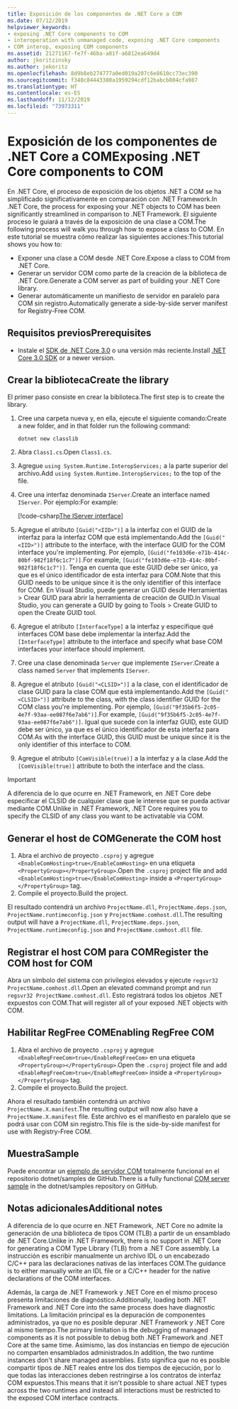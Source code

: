 ```yaml
---
title: Exposición de los componentes de .NET Core a COM
ms.date: 07/12/2019
helpviewer_keywords:
- exposing .NET Core components to COM
- interoperation with unmanaged code, exposing .NET Core components
- COM interop, exposing COM components
ms.assetid: 21271167-fe7f-46ba-a81f-a6812ea649d4
author: jkoritzinsky
ms.author: jekoritz
ms.openlocfilehash: 8d9b8eb274777a0ed019a207c6e8610cc73ec390
ms.sourcegitcommit: f348c84443380a1959294cdf12babcb804cfa987
ms.translationtype: HT
ms.contentlocale: es-ES
ms.lasthandoff: 11/12/2019
ms.locfileid: "73973311"
---
```

# <a name="exposing-net-core-components-to-com"></a><span data-ttu-id="d04e5-102">Exposición de los componentes de .NET Core a COM</span><span class="sxs-lookup"><span data-stu-id="d04e5-102">Exposing .NET Core components to COM</span></span>

<span data-ttu-id="d04e5-103">En .NET Core, el proceso de exposición de los objetos .NET a COM se ha simplificado significativamente en comparación con .NET Framework.</span><span class="sxs-lookup"><span data-stu-id="d04e5-103">In .NET Core, the process for exposing your .NET objects to COM has been significantly streamlined in comparison to .NET Framework.</span></span> <span data-ttu-id="d04e5-104">El siguiente proceso le guiará a través de la exposición de una clase a COM.</span><span class="sxs-lookup"><span data-stu-id="d04e5-104">The following process will walk you through how to expose a class to COM.</span></span> <span data-ttu-id="d04e5-105">En este tutorial se muestra cómo realizar las siguientes acciones:</span><span class="sxs-lookup"><span data-stu-id="d04e5-105">This tutorial shows you how to:</span></span>

- <span data-ttu-id="d04e5-106">Exponer una clase a COM desde .NET Core.</span><span class="sxs-lookup"><span data-stu-id="d04e5-106">Expose a class to COM from .NET Core.</span></span>
- <span data-ttu-id="d04e5-107">Generar un servidor COM como parte de la creación de la biblioteca de .NET Core.</span><span class="sxs-lookup"><span data-stu-id="d04e5-107">Generate a COM server as part of building your .NET Core library.</span></span>
- <span data-ttu-id="d04e5-108">Generar automáticamente un manifiesto de servidor en paralelo para COM sin registro.</span><span class="sxs-lookup"><span data-stu-id="d04e5-108">Automatically generate a side-by-side server manifest for Registry-Free COM.</span></span>

## <a name="prerequisites"></a><span data-ttu-id="d04e5-109">Requisitos previos</span><span class="sxs-lookup"><span data-stu-id="d04e5-109">Prerequisites</span></span>

- <span data-ttu-id="d04e5-110">Instale el [SDK de .NET Core 3.0](https://dotnet.microsoft.com/download) o una versión más reciente.</span><span class="sxs-lookup"><span data-stu-id="d04e5-110">Install [.NET Core 3.0 SDK](https://dotnet.microsoft.com/download) or a newer version.</span></span>

## <a name="create-the-library"></a><span data-ttu-id="d04e5-111">Crear la biblioteca</span><span class="sxs-lookup"><span data-stu-id="d04e5-111">Create the library</span></span>

<span data-ttu-id="d04e5-112">El primer paso consiste en crear la biblioteca.</span><span class="sxs-lookup"><span data-stu-id="d04e5-112">The first step is to create the library.</span></span>

1. <span data-ttu-id="d04e5-113">Cree una carpeta nueva y, en ella, ejecute el siguiente comando:</span><span class="sxs-lookup"><span data-stu-id="d04e5-113">Create a new folder, and in that folder run the following command:</span></span>
    
    ```dotnetcli
    dotnet new classlib
    ```

2. <span data-ttu-id="d04e5-114">Abra `Class1.cs`.</span><span class="sxs-lookup"><span data-stu-id="d04e5-114">Open `Class1.cs`.</span></span>
3. <span data-ttu-id="d04e5-115">Agregue `using System.Runtime.InteropServices;` a la parte superior del archivo.</span><span class="sxs-lookup"><span data-stu-id="d04e5-115">Add `using System.Runtime.InteropServices;` to the top of the file.</span></span>
4. <span data-ttu-id="d04e5-116">Cree una interfaz denominada `IServer`.</span><span class="sxs-lookup"><span data-stu-id="d04e5-116">Create an interface named `IServer`.</span></span> <span data-ttu-id="d04e5-117">Por ejemplo:</span><span class="sxs-lookup"><span data-stu-id="d04e5-117">For example:</span></span>

   [!code-csharp[The IServer interface](~/samples/core/extensions/COMServerDemo/COMContract/IServer.cs)]

5. <span data-ttu-id="d04e5-118">Agregue el atributo `[Guid("<IID>")]` a la interfaz con el GUID de la interfaz para la interfaz COM que está implementando.</span><span class="sxs-lookup"><span data-stu-id="d04e5-118">Add the `[Guid("<IID>")]` attribute to the interface, with the interface GUID for the COM interface you're implementing.</span></span> <span data-ttu-id="d04e5-119">Por ejemplo, `[Guid("fe103d6e-e71b-414c-80bf-982f18f6c1c7")]`.</span><span class="sxs-lookup"><span data-stu-id="d04e5-119">For example, `[Guid("fe103d6e-e71b-414c-80bf-982f18f6c1c7")]`.</span></span> <span data-ttu-id="d04e5-120">Tenga en cuenta que este GUID debe ser único, ya que es el único identificador de esta interfaz para COM.</span><span class="sxs-lookup"><span data-stu-id="d04e5-120">Note that this GUID needs to be unique since it is the only identifier of this interface for COM.</span></span> <span data-ttu-id="d04e5-121">En Visual Studio, puede generar un GUID desde Herramientas > Crear GUID para abrir la herramienta de creación de GUID.</span><span class="sxs-lookup"><span data-stu-id="d04e5-121">In Visual Studio, you can generate a GUID by going to Tools > Create GUID to open the Create GUID tool.</span></span>
6. <span data-ttu-id="d04e5-122">Agregue el atributo `[InterfaceType]` a la interfaz y especifique qué interfaces COM base debe implementar la interfaz.</span><span class="sxs-lookup"><span data-stu-id="d04e5-122">Add the `[InterfaceType]` attribute to the interface and specify what base COM interfaces your interface should implement.</span></span>
7. <span data-ttu-id="d04e5-123">Cree una clase denominada `Server` que implemente `IServer`.</span><span class="sxs-lookup"><span data-stu-id="d04e5-123">Create a class named `Server` that implements `IServer`.</span></span>
8. <span data-ttu-id="d04e5-124">Agregue el atributo `[Guid("<CLSID>")]` a la clase, con el identificador de clase GUID para la clase COM que está implementando.</span><span class="sxs-lookup"><span data-stu-id="d04e5-124">Add the `[Guid("<CLSID>")]` attribute to the class, with the class identifier GUID for the COM class you're implementing.</span></span> <span data-ttu-id="d04e5-125">Por ejemplo, `[Guid("9f35b6f5-2c05-4e7f-93aa-ee087f6e7ab6")]`.</span><span class="sxs-lookup"><span data-stu-id="d04e5-125">For example, `[Guid("9f35b6f5-2c05-4e7f-93aa-ee087f6e7ab6")]`.</span></span> <span data-ttu-id="d04e5-126">Igual que sucede con la interfaz GUID, este GUID debe ser único, ya que es el único identificador de esta interfaz para COM.</span><span class="sxs-lookup"><span data-stu-id="d04e5-126">As with the interface GUID, this GUID must be unique since it is the only identifier of this interface to COM.</span></span>
9. <span data-ttu-id="d04e5-127">Agregue el atributo `[ComVisible(true)]` a la interfaz y a la clase.</span><span class="sxs-lookup"><span data-stu-id="d04e5-127">Add the `[ComVisible(true)]` attribute to both the interface and the class.</span></span>

> [!IMPORTANT]
> <span data-ttu-id="d04e5-128">A diferencia de lo que ocurre en .NET Framework, en .NET Core debe especificar el CLSID de cualquier clase que le interese que se pueda activar mediante COM.</span><span class="sxs-lookup"><span data-stu-id="d04e5-128">Unlike in .NET Framework, .NET Core requires you to specify the CLSID of any class you want to be activatable via COM.</span></span>

## <a name="generate-the-com-host"></a><span data-ttu-id="d04e5-129">Generar el host de COM</span><span class="sxs-lookup"><span data-stu-id="d04e5-129">Generate the COM host</span></span>

1. <span data-ttu-id="d04e5-130">Abra el archivo de proyecto `.csproj` y agregue `<EnableComHosting>true</EnableComHosting>` en una etiqueta `<PropertyGroup></PropertyGroup>`.</span><span class="sxs-lookup"><span data-stu-id="d04e5-130">Open the `.csproj` project file and add `<EnableComHosting>true</EnableComHosting>` inside a `<PropertyGroup></PropertyGroup>` tag.</span></span>
2. <span data-ttu-id="d04e5-131">Compile el proyecto.</span><span class="sxs-lookup"><span data-stu-id="d04e5-131">Build the project.</span></span>

<span data-ttu-id="d04e5-132">El resultado contendrá un archivo `ProjectName.dll`, `ProjectName.deps.json`, `ProjectName.runtimeconfig.json` y `ProjectName.comhost.dll`.</span><span class="sxs-lookup"><span data-stu-id="d04e5-132">The resulting output will have a `ProjectName.dll`, `ProjectName.deps.json`, `ProjectName.runtimeconfig.json` and `ProjectName.comhost.dll` file.</span></span>

## <a name="register-the-com-host-for-com"></a><span data-ttu-id="d04e5-133">Registrar el host COM para COM</span><span class="sxs-lookup"><span data-stu-id="d04e5-133">Register the COM host for COM</span></span>

<span data-ttu-id="d04e5-134">Abra un símbolo del sistema con privilegios elevados y ejecute `regsvr32 ProjectName.comhost.dll`.</span><span class="sxs-lookup"><span data-stu-id="d04e5-134">Open an elevated command prompt and run `regsvr32 ProjectName.comhost.dll`.</span></span> <span data-ttu-id="d04e5-135">Esto registrará todos los objetos .NET expuestos con COM.</span><span class="sxs-lookup"><span data-stu-id="d04e5-135">That will register all of your exposed .NET objects with COM.</span></span>

## <a name="enabling-regfree-com"></a><span data-ttu-id="d04e5-136">Habilitar RegFree COM</span><span class="sxs-lookup"><span data-stu-id="d04e5-136">Enabling RegFree COM</span></span>

1. <span data-ttu-id="d04e5-137">Abra el archivo de proyecto `.csproj` y agregue `<EnableRegFreeCom>true</EnableRegFreeCom>` en una etiqueta `<PropertyGroup></PropertyGroup>`.</span><span class="sxs-lookup"><span data-stu-id="d04e5-137">Open the `.csproj` project file and add `<EnableRegFreeCom>true</EnableRegFreeCom>` inside a `<PropertyGroup></PropertyGroup>` tag.</span></span>
2. <span data-ttu-id="d04e5-138">Compile el proyecto.</span><span class="sxs-lookup"><span data-stu-id="d04e5-138">Build the project.</span></span>

<span data-ttu-id="d04e5-139">Ahora el resultado también contendrá un archivo `ProjectName.X.manifest`.</span><span class="sxs-lookup"><span data-stu-id="d04e5-139">The resulting output will now also have a `ProjectName.X.manifest` file.</span></span> <span data-ttu-id="d04e5-140">Este archivo es el manifiesto en paralelo que se podrá usar con COM sin registro.</span><span class="sxs-lookup"><span data-stu-id="d04e5-140">This file is the side-by-side manifest for use with Registry-Free COM.</span></span>

## <a name="sample"></a><span data-ttu-id="d04e5-141">Muestra</span><span class="sxs-lookup"><span data-stu-id="d04e5-141">Sample</span></span>

<span data-ttu-id="d04e5-142">Puede encontrar un [ejemplo de servidor COM](https://github.com/dotnet/samples/tree/master/core/extensions/COMServerDemo) totalmente funcional en el repositorio dotnet/samples de GitHub.</span><span class="sxs-lookup"><span data-stu-id="d04e5-142">There is a fully functional [COM server sample](https://github.com/dotnet/samples/tree/master/core/extensions/COMServerDemo) in the dotnet/samples repository on GitHub.</span></span>

## <a name="additional-notes"></a><span data-ttu-id="d04e5-143">Notas adicionales</span><span class="sxs-lookup"><span data-stu-id="d04e5-143">Additional notes</span></span>

<span data-ttu-id="d04e5-144">A diferencia de lo que ocurre en .NET Framework, .NET Core no admite la generación de una biblioteca de tipos COM (TLB) a partir de un ensamblado de .NET Core.</span><span class="sxs-lookup"><span data-stu-id="d04e5-144">Unlike in .NET Framework, there is no support in .NET Core for generating a COM Type Library (TLB) from a .NET Core assembly.</span></span> <span data-ttu-id="d04e5-145">La instrucción es escribir manualmente un archivo IDL o un encabezado C/C++ para las declaraciones nativas de las interfaces COM.</span><span class="sxs-lookup"><span data-stu-id="d04e5-145">The guidance is to either manually write an IDL file or a C/C++ header for the native declarations of the COM interfaces.</span></span>

<span data-ttu-id="d04e5-146">Además, la carga de .NET Framework y .NET Core en el mismo proceso presenta limitaciones de diagnóstico.</span><span class="sxs-lookup"><span data-stu-id="d04e5-146">Additionally, loading both .NET Framework and .NET Core into the same process does have diagnostic limitations.</span></span> <span data-ttu-id="d04e5-147">La limitación principal es la depuración de componentes administrados, ya que no es posible depurar .NET Framework y .NET Core al mismo tiempo.</span><span class="sxs-lookup"><span data-stu-id="d04e5-147">The primary limitation is the debugging of managed components as it is not possible to debug both .NET Framework and .NET Core at the same time.</span></span> <span data-ttu-id="d04e5-148">Asimismo, las dos instancias en tiempo de ejecución no comparten ensamblados administrados.</span><span class="sxs-lookup"><span data-stu-id="d04e5-148">In addition, the two runtime instances don't share managed assemblies.</span></span> <span data-ttu-id="d04e5-149">Esto significa que no es posible compartir tipos de .NET reales entre los dos tiempos de ejecución, por lo que todas las interacciones deben restringirse a los contratos de interfaz COM expuestos.</span><span class="sxs-lookup"><span data-stu-id="d04e5-149">This means that it isn't possible to share actual .NET types across the two runtimes and instead all interactions must be restricted to the exposed COM interface contracts.</span></span>
